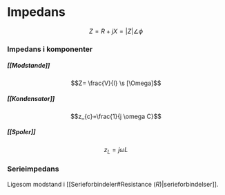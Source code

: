 # Impedans

$$Z=R+jX = |Z|\angle \phi$$

### Impedans i komponenter

##### [[Modstande]]
$$Z= \frac{V}{I} \s [\Omega]$$
##### [[Kondensator]]
$$z_{c}=\frac{1}{j \omega C}$$
##### [[Spoler]]
$$z_{L}=j\omega L$$

### Serieimpedans
Ligesom modstand i [[Serieforbindeler#Resistance ($R$)|serieforbindelser]].



